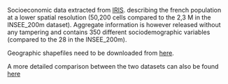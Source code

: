 Socioeconomic data extracted from [IRIS](https://www.insee.fr/fr/statistiques/fichier/2673683/BASE_TD_FILO_DISP_IRIS_2013.xls). 
describing the french population at a lower spatial resolution (50,200 cells compared to the 2,3 M in the INSEE_200m dataset).
Aggregate information is however released without any tampering and contains 350 different sociodemographic variables (compared to the 28 in the INSEE_200m).


Geographic shapefiles need to be downloaded from [here](https://public.opendatasoft.com/explore/dataset/contours-iris-2016/export/).

A more detailed comparison between the two datasets can also be found [here](https://www.geocible.com/autres-news/107-les-donnees-carroyees-pour-toujours-plus-de-precision.html)
